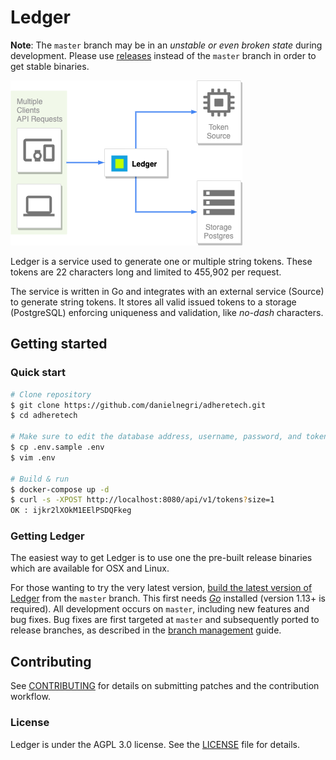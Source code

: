# Ledger

**Note**: The `master` branch may be in an *unstable or even broken state* during development. Please use [releases][github-release] 
instead of the `master` branch in order to get stable binaries.

![ledger diagram](docs/images/ledger.png)

Ledger is a service used to generate one or multiple string tokens. These tokens are 22 characters long and limited to 
455,902 per request.    

The service is written in Go and integrates with an external service (Source) to generate string tokens. It stores all 
valid issued tokens to a storage (PostgreSQL) enforcing uniqueness and validation, like _no-dash_ characters.

## Getting started

### Quick start

```sh
# Clone repository
$ git clone https://github.com/danielnegri/adheretech.git
$ cd adheretech

# Make sure to edit the database address, username, password, and token URL parameters.
$ cp .env.sample .env
$ vim .env

# Build & run
$ docker-compose up -d
$ curl -s -XPOST http://localhost:8080/api/v1/tokens?size=1
OK : ijkr2lXOkM1EElPSDQFkeg
```

### Getting Ledger

The easiest way to get Ledger is to use one the pre-built release binaries which are available for OSX and Linux.

For those wanting to try the very latest version, [build the latest version of Ledger][dl-build] from the `master` branch. 
This first needs [*Go*](https://golang.org/) installed (version 1.13+ is required). All development occurs on `master`, 
including new features and bug fixes. Bug fixes are first targeted at `master` and subsequently ported to release branches, 
as described in the [branch management][branch-management] guide.

[github-release]: https://github.com/danielnegri/adheretech/releases
[branch-management]: ./docs/branch-management.md
[dl-build]: ./docs/dl-build.md#build-the-latest-version



## Contributing

See [CONTRIBUTING](CONTRIBUTING.md) for details on submitting patches and the contribution workflow.

### License

Ledger is under the AGPL 3.0 license. See the [LICENSE](LICENSE) file for details.
